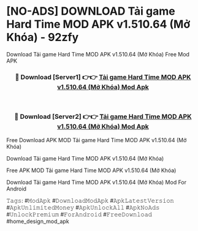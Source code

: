 # [NO-ADS] DOWNLOAD Tải game Hard Time MOD APK v1.510.64 (Mở Khóa) - 92zfy
Download Tải game Hard Time MOD APK v1.510.64 (Mở Khóa) Free Mod APK

<div align="center">
<h3>🔴 Download [Server1] 👉👉 <a href="https://apk-comot.site?title=Tải_game_Hard_Time_MOD_APK_v1.510.64_(Mở_Khóa)">Tải game Hard Time MOD APK v1.510.64 (Mở Khóa) Mod Apk</a></h3><br>

<h3>🔴 Download [Server2] 👉👉 <a href="https://apk-comot.site?title=Tải_game_Hard_Time_MOD_APK_v1.510.64_(Mở_Khóa)">Tải game Hard Time MOD APK v1.510.64 (Mở Khóa) Mod Apk</a></h3>
</div>


Free Download APK MOD Tải game Hard Time MOD APK v1.510.64 (Mở Khóa)

Download Tải game Hard Time MOD APK v1.510.64 (Mở Khóa) 

Free APK MOD Tải game Hard Time MOD APK v1.510.64 (Mở Khóa) 

Download Tải game Hard Time MOD APK v1.510.64 (Mở Khóa) Mod For Android

𝚃𝚊𝚐𝚜: #𝙼𝚘𝚍𝙰𝚙𝚔 #𝙳𝚘𝚠𝚗𝚕𝚘𝚊𝚍𝙼𝚘𝚍𝙰𝚙𝚔 #𝙰𝚙𝚔𝙻𝚊𝚝𝚎𝚜𝚝𝚅𝚎𝚛𝚜𝚒𝚘𝚗 #𝙰𝚙𝚔𝚄𝚗𝚕𝚒𝚖𝚒𝚝𝚎𝚍𝙼𝚘𝚗𝚎𝚢 #𝙰𝚙𝚔𝚄𝚗𝚕𝚘𝚌𝚔𝙰𝚕𝚕 #𝙰𝚙𝚔𝙽𝚘𝙰𝚍𝚜 #𝚄𝚗𝚕𝚘𝚌𝚔𝙿𝚛𝚎𝚖𝚒𝚞𝚖 #𝙵𝚘𝚛𝙰𝚗𝚍𝚛𝚘𝚒𝚍 #𝙵𝚛𝚎𝚎𝙳𝚘𝚠𝚗𝚕𝚘𝚊𝚍 #home_design_mod_apk